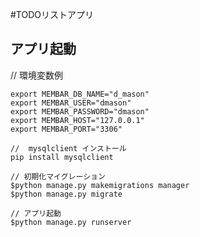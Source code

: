 #TODOリストアプリ
 ## アプリ起動
 
 // 環境変数例
```buildoutcfg
export MEMBAR_DB_NAME="d_mason"
export MEMBAR_USER="dmason"
export MEMBAR_PASSWORD="dmason"
export MEMBAR_HOST="127.0.0.1"
export MEMBAR_PORT="3306"
``` 
 

```
//  mysqlclient インストール
pip install mysqlclient

// 初期化マイグレーション
$python manage.py makemigrations manager
$python manage.py migrate

// アプリ起動
$python manage.py runserver

```